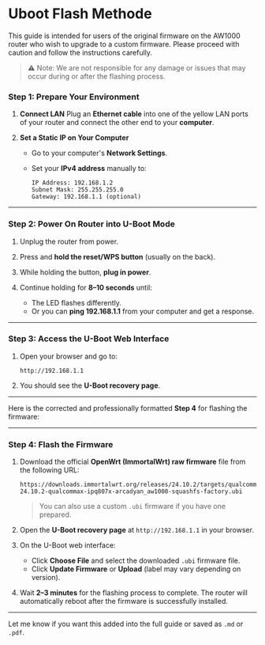 # Uboot Flash Methode 

This guide is intended for users of the original firmware on the AW1000 router who wish to upgrade to a custom firmware. Please proceed with caution and follow the instructions carefully. 

> ⚠️ Note: We are not responsible for any damage or issues that may occur during or after the flashing process.

### **Step 1: Prepare Your Environment**

1. **Connect LAN**
   Plug an **Ethernet cable** into one of the yellow LAN ports of your router and connect the other end to your **computer**.

2. **Set a Static IP on Your Computer**

   * Go to your computer's **Network Settings**.
   * Set your **IPv4 address** manually to:

     ```
     IP Address: 192.168.1.2
     Subnet Mask: 255.255.255.0
     Gateway: 192.168.1.1 (optional)
     ```

---

### **Step 2: Power On Router into U-Boot Mode**

1. Unplug the router from power.
2. Press and **hold the reset/WPS button** (usually on the back).
3. While holding the button, **plug in power**.
4. Continue holding for **8–10 seconds** until:

   * The LED flashes differently.
   * Or you can **ping 192.168.1.1** from your computer and get a response.

---

### **Step 3: Access the U-Boot Web Interface**

1. Open your browser and go to:

   ```
   http://192.168.1.1
   ```
2. You should see the **U-Boot recovery page**.

---

Here is the corrected and professionally formatted **Step 4** for flashing the firmware:

---

### **Step 4: Flash the Firmware**

1. Download the official **OpenWrt (ImmortalWrt) raw firmware** file from the following URL:

   ```
   https://downloads.immortalwrt.org/releases/24.10.2/targets/qualcommax/ipq807x/immortalwrt-24.10.2-qualcommax-ipq807x-arcadyan_aw1000-squashfs-factory.ubi
   ```

   > You can also use a custom `.ubi` firmware if you have one prepared.

2. Open the **U-Boot recovery page** at `http://192.168.1.1` in your browser.

3. On the U-Boot web interface:

   * Click **Choose File** and select the downloaded `.ubi` firmware file.
   * Click **Update Firmware** or **Upload** (label may vary depending on version).

4. Wait **2–3 minutes** for the flashing process to complete. The router will automatically reboot after the firmware is successfully installed.

---

Let me know if you want this added into the full guide or saved as `.md` or `.pdf`.
